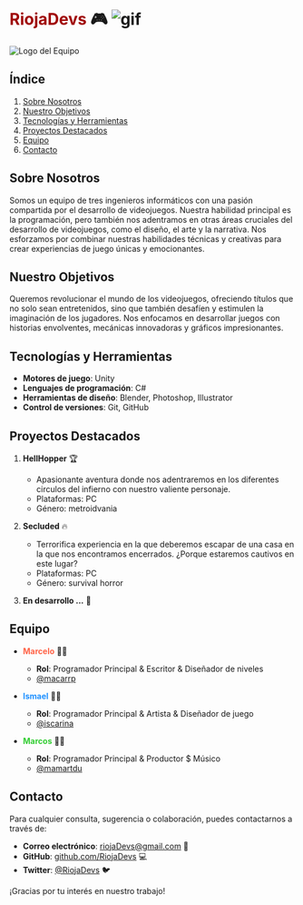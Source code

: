 # <span style="color: #A00303;">RiojaDevs</span> 🎮 ![gif](https://64.media.tumblr.com/34590d6cc0fc156e622d013bbd09a239/tumblr_puoc5iIwjd1s6sqnxo1_400.gifv)

![Logo del Equipo](url_del_logo)

## Índice

1. [Sobre Nosotros](#sobre-nosotros)
2. [Nuestro Objetivos](#nuestro-objetivos)
3. [Tecnologías y Herramientas](#tecnologías-y-herramientas)
4. [Proyectos Destacados](#proyectos-destacados)
5. [Equipo](#equipo)
6. [Contacto](#contacto)

## Sobre Nosotros

Somos un equipo de tres ingenieros informáticos con una pasión compartida por el desarrollo de videojuegos. Nuestra habilidad principal es la programación, pero también nos adentramos en otras áreas cruciales del desarrollo de videojuegos, como el diseño, el arte y la narrativa. Nos esforzamos por combinar nuestras habilidades técnicas y creativas para crear experiencias de juego únicas y emocionantes.

## Nuestro Objetivos

Queremos revolucionar el mundo de los videojuegos, ofreciendo títulos que no solo sean entretenidos, sino que también desafíen y estimulen la imaginación de los jugadores. Nos enfocamos en desarrollar juegos con historias envolventes, mecánicas innovadoras y gráficos impresionantes.

## Tecnologías y Herramientas

- **Motores de juego**: Unity
- **Lenguajes de programación**: C#
- **Herramientas de diseño**: Blender, Photoshop, Illustrator
- **Control de versiones**: Git, GitHub

## Proyectos Destacados

1. **HellHopper** 🏆
   - Apasionante aventura donde nos adentraremos en los diferentes circulos del infierno con nuestro valiente personaje.
   - Plataformas: PC
   - Género: metroidvania

2. **Secluded** 🔥
   - Terrorifica experiencia en la que deberemos escapar de una casa en la que nos encontramos encerrados. ¿Porque estaremos cautivos en este lugar?
   - Plataformas: PC
   - Género: survival horror

3. **En desarrollo ...** 🚧

## Equipo

- **<span style="color: #FF6347;">Marcelo</span>** 👨‍💻
  - **Rol**: Programador Principal & Escritor & Diseñador de niveles
  - [@macarrp](https://www.github.com/macarrp)

- **<span style="color: #1E90FF;">Ismael</span>** 👨‍💻
  - **Rol**: Programador Principal & Artista & Diseñador de juego
  - [@iscarina](https://www.github.com/iscarina)

- **<span style="color: #32CD32;">Marcos</span>** 👨‍💻
  - **Rol**: Programador Principal & Productor $ Músico
  - [@mamartdu](https://www.github.com/mamartdu)

## Contacto

Para cualquier consulta, sugerencia o colaboración, puedes contactarnos a través de:

- **Correo electrónico**: [riojaDevs@gmail.com](mailto:correo@example.com) 📧
- **GitHub**: [github.com/RiojaDevs](https://github.com/RiojaDevs) 💻
- **Twitter**: [@RiojaDevs](https://twitter.com/nuestro_equipo) 🐦

¡Gracias por tu interés en nuestro trabajo!
